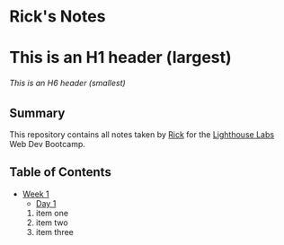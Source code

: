 # Rick's Notes
# This is an H1 header (largest)
###### This is an H6 header (smallest)
## Summary
This repository contains all notes taken by [Rick](https://github.com/RickCarr) for the [Lighthouse Labs](http://lighthouselabs.ca) Web Dev Bootcamp.
## Table of Contents
* [Week 1](/Week_1/)
  * [Day 1](/Week_1/Day_1/)
  1. item one
  2. item two
  3. item three
